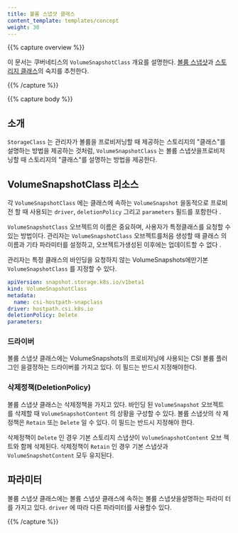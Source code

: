 ```yaml
---
title: 볼륨 스냅샷 클래스
content_template: templates/concept
weight: 30
---
```


{{% capture overview %}}

이 문서는 쿠버네티스의 `VolumeSnapshotClass` 개요를 설명한다.
[볼륨 스냅샷](/docs/concepts/storage/volume-snapshots/)과
[스토리지 클래스](/docs/concepts/storage/storage-classes)의 숙지를 추천한다.

{{% /capture %}}

{{% capture body %}}

## 소개

`StorageClass` 는 관리자가 볼륨을 프로비저닝할 때 제공하는 스토리지의 "클래스"를
설명하는 방법을 제공하는 것처럼, `VolumeSnapshotClass` 는 볼륨 스냅샷을프로비저
닝할 때 스토리지의 "클래스"를 설명하는 방법을 제공한다.

## VolumeSnapshotClass 리소스

각 `VolumeSnapshotClass` 에는 클래스에 속하는 `VolumeSnapshot` 을동적으로 프로비
전 할 때 사용되는 `driver`, `deletionPolicy` 그리고 `parameters` 필드를 포함한다
.

`VolumeSnapshotClass` 오브젝트의 이름은 중요하며, 사용자가 특정클래스를 요청할
수 있는 방법이다. 관리자는 `VolumeSnapshotClass` 오브젝트를처음 생성할 때 클래스
의 이름과 기타 파라미터를 설정하고, 오브젝트가생성된 이후에는 업데이트할 수 없다
.

관리자는 특정 클래스의 바인딩을 요청하지 않는 VolumeSnapshots에만기본
`VolumeSnapshotClass` 를 지정할 수 있다.

```yaml
apiVersion: snapshot.storage.k8s.io/v1beta1
kind: VolumeSnapshotClass
metadata:
  name: csi-hostpath-snapclass
driver: hostpath.csi.k8s.io
deletionPolicy: Delete
parameters:
```

### 드라이버

볼륨 스냅샷 클래스에는 VolumeSnapshots의 프로비저닝에 사용되는 CSI 볼륨 플러그인
을결정하는 드라이버를 가지고 있다. 이 필드는 반드시 지정해야한다.

### 삭제정책(DeletionPolicy)

볼륨 스냅샷 클래스는 삭제정책을 가지고 있다. 바인딩 된 `VolumeSnapshot` 오브젝트
를 삭제할 때 `VolumeSnapshotContent` 의 상황을 구성할 수 있다. 볼륨 스냅삿의 삭
제정책은 `Retain` 또는 `Delete` 일 수 있다. 이 필드는 반드시 지정해야 한다.

삭제정책이 `Delete` 인 경우 기본 스토리지 스냅샷이 `VolumeSnapshotContent` 오브
젝트와 함께 삭제된다. 삭제정책이 `Retain` 인 경우 기본 스냅샷과
`VolumeSnapshotContent` 모두 유지된다.

## 파라미터

볼륨 스냅샷 클래스에는 볼륨 스냅샷 클래스에 속하는 볼륨 스냅샷을설명하는 파라미
터를 가지고 있다. `driver` 에 따라 다른 파라미터를 사용할수 있다.

{{% /capture %}}
